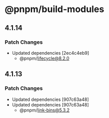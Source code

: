 # @pnpm/build-modules

## 4.1.14

### Patch Changes

- Updated dependencies [2ec4c4eb9]
  - @pnpm/lifecycle@8.2.0

## 4.1.13

### Patch Changes

- Updated dependencies [907c63a48]
- Updated dependencies [907c63a48]
  - @pnpm/link-bins@5.3.2
